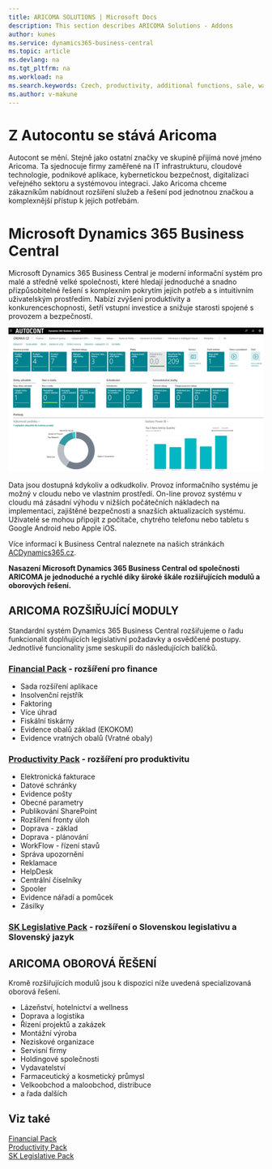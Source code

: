 ```yaml
---
title: ARICOMA SOLUTIONS | Microsoft Docs
description: This section describes ARICOMA Solutions - Addons
author: kunes
ms.service: dynamics365-business-central
ms.topic: article
ms.devlang: na
ms.tgt_pltfrm: na
ms.workload: na
ms.search.keywords: Czech, productivity, additional functions, sale, warehouse, invoicing, barcode, claims, transportation, workflow
ms.author: v-makune
---
```


# Z Autocontu se stává Aricoma
Autocont se mění. Stejně jako ostatní značky ve skupině přijímá nové jméno Aricoma. Ta sjednocuje firmy zaměřené na IT infrastrukturu, cloudové technologie, podnikové aplikace, kybernetickou bezpečnost, digitalizaci veřejného sektoru a systémovou integraci. Jako Aricoma chceme zákazníkům nabídnout rozšíření služeb a řešení pod jednotnou značkou a komplexnější přístup k jejich potřebám.


# Microsoft Dynamics 365 Business Central

Microsoft Dynamics 365 Business Central je moderní informační systém pro malé a středně velké společnosti, které hledají jednoduché a snadno přizpůsobitelné řešení s komplexním pokrytím jejich potřeb a s intuitivním uživatelským prostředím. Nabízí zvýšení produktivity a konkurenceschopnosti, šetří vstupní investice a snižuje starosti spojené s provozem a bezpečností.

![Microsoft Dynamics 365 Business Central](media/ACD365BC_SaaS_1280x720.png "Microsoft Dynamics 365 Business Central")

Data jsou dostupná kdykoliv a odkudkoliv. Provoz informačního systému je možný v cloudu nebo ve vlastním prostředí. On-line provoz systému v cloudu má zásadní výhodu v nižších počátečních nákladech na implementaci, zajištěné bezpečnosti a snazších aktualizacích systému. Uživatelé se mohou připojit z počítače, chytrého telefonu nebo tabletu s Google Android nebo Apple iOS.

Více informací k Business Central naleznete na našich stránkách [ACDynamics365.cz](https://www.acdynamics365.cz/aplikace/provoz-mensi-firmy).

**Nasazení Microsoft Dynamics 365 Business Central od společnosti ARICOMA je jednoduché a rychlé díky široké škále rozšiřujících modulů a oborových řešení.**

## ARICOMA ROZŠIŘUJÍCÍ MODULY

Standardní systém Dynamics 365 Business Central rozšiřujeme o řadu funkcionalit doplňujících legislativní požadavky a osvědčené postupy.
Jednotlivé funcionality jsme seskupili do následujících balíčků.

### [Financial Pack](finance-pack.md) - rozšíření pro finance
  - Sada rozšíření aplikace
  - Insolvenční rejstřík
  - Faktoring
  - Více úhrad
  - Fiskální tiskárny
  - Evidence obalů základ (EKOKOM)
  - Evidence vratných obalů (Vratné obaly)

### [Productivity Pack](productivity-pack.md) - rozšíření pro produktivitu
  - Elektronická fakturace
  - Datové schránky
  - Evidence pošty
  - Obecné parametry
  - Publikování SharePoint
  - Rozšíření fronty  úloh
  - Doprava - základ
  - Doprava - plánování
  - WorkFlow - řízení stavů
  - Správa upozornění
  - Reklamace
  - HelpDesk
  - Centrální číselníky
  - Spooler
  - Evidence nářadí a pomůcek
  - Zásilky
### [SK Legislative Pack](sk-legislative-pack.md) - rozšíření o Slovenskou legislativu a Slovenský jazyk

## ARICOMA OBOROVÁ ŘEŠENÍ
Kromě rozšiřujících modulů jsou k dispozici níže uvedená specializovaná oborová řešení.

- Lázeňství, hotelnictví a wellness
- Doprava a logistika
- Řízení projektů a zakázek
- Montážní výroba
- Neziskové organizace
- Servisní firmy
- Holdingové společnosti
- Vydavatelství
- Farmaceutický a kosmetický průmysl
- Velkoobchod a maloobchod, distribuce
- a řada dalších




## Viz také
[Financial Pack](finance-pack.md)  
[Productivity Pack](productivity-pack.md)  
[SK Legislative Pack](sk-legislative-pack.md)
